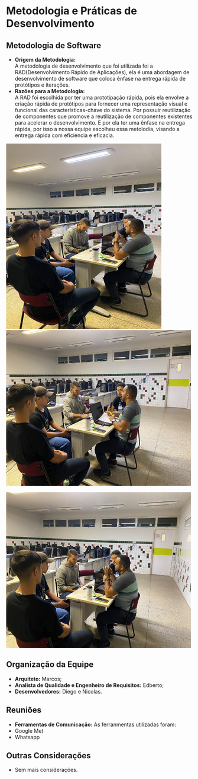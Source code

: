 # Metodologia e Práticas de Desenvolvimento

## Metodologia de Software
- **Origem da Metodologia:**  
A metodologia de desenvolvimento que foi utilizada foi a RAD(Desenvolvimento Rápido de Aplicações), ela é uma abordagem de desenvolvimento de software que coloca ênfase na entrega rápida de protótipos e iterações.  
- **Razões para a Metodologia:**  
A RAD foi escolhida por ter uma prototipação rápida, pois ela envolve a criação rápida de protótipos para fornecer uma representação visual e funcional das características-chave do sistema. Por possuir reutilização de componentes que promove a reutilização de componentes existentes para acelerar o desenvolvimento. E por ela ter uma ênfase na entrega rápida, por isso a nossa equipe escolheu essa metolodia, visando a entrega rápida com eficiencia e eficacia.  


<img src="./img/1701310659561.jpg" width="420" height="500"> <img src="./img/1701310659570.jpg" width="500" height="420">  

<img src="./img/1701310659593.jpg" width="500" height="420">  


## Organização da Equipe
- **Arquiteto:** Marcos;
- **Analista de Qualidade e Engenheiro de Requisitos:** Edberto;
- **Desenvolvedores:** Diego e Nicolas.

## Reuniões

- **Ferramentas de Comunicação:**
As ferranmentas utilizadas foram:
- Google Met
- Whatsapp

## Outras Considerações
- Sem mais considerações.

